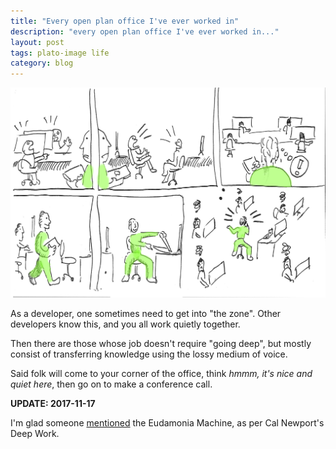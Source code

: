 ```yaml
---
title: "Every open plan office I've ever worked in"
description: "every open plan office I've ever worked in..."
layout: post
tags: plato-image life
category: blog
---
```


![every open plan office I've ever worked in](/assets/posts/2017-07-12-every-open-plan-office-ive-ever-worked-in/noisy-office.png)

As a developer, one sometimes need to get into "the zone". Other developers know this, and you all work quietly together.

Then there are those whose job doesn't require "going deep", but mostly consist of transferring knowledge using the lossy medium of voice.

Said folk will come to your corner of the office, think *hmmm, it's nice and quiet here*, then go on to make a conference call.

**UPDATE: 2017-11-17**

I'm glad someone [mentioned](https://medium.com/@ummerr/youre-working-in-the-wrong-place-e289036ee01c) the Eudamonia Machine, as per Cal Newport's Deep Work.
